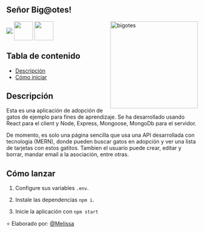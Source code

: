 <h2> Señor Big@otes!</h2>
<img  align='center' src="https://github.com/MelissaMelendez15/asset/blob/main/react.pn width="50">
<img  align='center' src="https://github.com/MelissaMelendez15/asset/blob/main/nodejs.png" width="50">
<img  align='center' src="https://github.com/MelissaMelendez15/asset/blob/main/database.png" width="50">


<img align='right' src="https://github.com/MelissaMelendez15/asset/blob/main/cat.png" alt="bigotes" width="230">

## Tabla de contenido

- [Descripción](#descripción)
- [Cómo iniciar](#cómo-iniciar)

## Descripción

Esta es una aplicación de adopción de gatos de ejemplo para fines de aprendizaje. Se ha desarrollado usando React para el client y Node, Express, Mongoose, MongoDb para el servidor.

De momento, es solo una página sencilla que usa una API desarrollada con tecnologia (MERN), donde pueden buscar gatos en adopción y ver una lista de tarjetas con estos gatitos. Tambien el usuario puede crear, editar y borrar, mandar email a la asociación, entre otras.

## Cómo lanzar

1. Configure sus variables `.env`.

2. Instale las dependencias `npm i`.

3. Inicie la aplicación con `npm start`


⭐️ Elaborado por: [@Melissa](https://github.com/)
